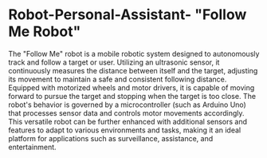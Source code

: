 # Robot-Personal-Assistant- "Follow Me Robot"
The "Follow Me" robot is a mobile robotic system designed to autonomously track and follow a target or user. Utilizing an ultrasonic sensor, it continuously measures the distance between itself and the target, adjusting its movement to maintain a safe and consistent following distance. Equipped with motorized wheels and motor drivers, it is capable of moving forward to pursue the target and stopping when the target is too close. The robot's behavior is governed by a microcontroller (such as Arduino Uno) that processes sensor data and controls motor movements accordingly. This versatile robot can be further enhanced with additional sensors and features to adapt to various environments and tasks, making it an ideal platform for applications such as surveillance, assistance, and entertainment.
